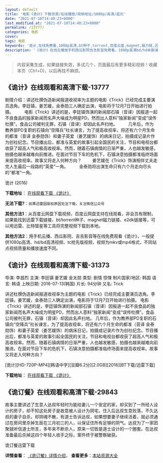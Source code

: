 ```yaml
---
layout: default
title: '电影《诡计》下载资源/在线播放/视频地址/1080p/高清/蓝光'
date: "2021-07-10T14:40:23+0800"
last_modified_at: "2021-07-10T14:40:23+0800"
permalink: /13777/
categories: 电影
cover:
tags: 电影
keywords: '诡计,在线免费看,1080p高清,bt种子,torrent,百度云盘,magnet,磁力链,迅雷下载资源'
description: '《诡计》在线云播放手机西瓜影院吉吉影音免费看，1080p高清bd/hd未删减完整版和tc抢先枪版，mkv/mp4格式，附带bt/torrent种子、magnet/磁力链、百度云盘、网盘资源迅雷下载链接'
---
```


>内容采集生成，如果链接失效，多试几个，页面最后有更多精彩视频！收藏本页（Ctrl+D)，以后再找不麻烦。


## 《诡计》在线观看和高清下载-13777

剧情介绍：讲述杜撰伪造新闻报道收视率为主题的电影《Trick》已经完成主要演员选角。李廷镇，姜艺媛，金泰勋三人确定出演，电影将于12月7日开始进行拍摄。  　　电影《Trick》讲述的是，李廷镇饰演的新闻部石镇（音译）因报道一起不良食品的独家新闻而名声大噪成为明星PD，然而出人意料“独家新闻”变成“误传杜撰”。食品公司被判无罪，石镇（音译）却因此名声扫地。  　　几年后，作为教养部PD复职的石镇向“空降兵”社长谏言，为了提高收视率，将还有六个月生命的都准（音译 金泰勋饰）和妻子英爱（姜艺媛饰）的病床日记，拍摄成记录片作为创社纪念。节目播出后，都准与英爱的故事引起全国民的关注，节目和电视台都收获了超高人气和极高收视率。然而，随着石镇病情的日渐严重，人也越发敏感，拍摄也越来越难向前推进。在面对节目下车的危机下，石镇决意拍摄都准临终场面来提高收视率。故事又将走入何种方向？  　　姜艺媛在《Trick》饰演相伴丈夫走完人生最后一段路的“英爱”一角。  　　金泰勋将出演生命只有六个月走向尽头的“都准”一角。


诡计 (2016)

**下载地址**： [在线观看下载 《诡计》](https://www.btbtdy.me/btdy/dy5605.html) 


**无法下载?**：`如果迅雷因版权原因无法下载，关注微信公众号 `

**其他方法1**：从百度云网盘下载视频，百度云网盘支持在线观看，非会员有限制，如果能找到迅雷下载链接、bt/torrent种子、magnet磁力链接、e2dk链接等，可以用迅雷、比特彗星等工具将完整视频下载到本地。

**其他方法2**：用手机云播、西瓜影院、吉吉影音等在线免费观看《诡计》，一般提供1080p高清、hd/bd高清视频、tc抢先版视频，视频为mkv或mp4格式，不同站点视频质量和播放速度不同。


## 《诡计》在线观看和高清下载-31373

导演: 李昌烈 主演: 李廷镇 姜艺媛 金太勋 类型: 剧情 惊悚 制片国家/地区: 韩国 语言: 韩语 上映日期: 2016-07-13(韩国) 片长: 94分钟 又名: Trick

讲述杜撰伪造新闻报道收视率为主题的电影《Trick》已经完成主要演员选角。李廷镇，姜艺媛，金泰勋三人确定出演，电影将于12月7日开始进行拍摄。 电影《Trick》讲述的是，李廷镇饰演的新闻部石镇（音译）因报道一起不良食品的独家新闻而名声大噪成为明星PD，然而出人意料“独家新闻”变成“误传杜撰”。食品公司被判无罪，石镇（音译）却因此名声扫地。 几年后，作为教养部PD复职的石镇向“空降兵”社长谏言，为了提高收视率，将还有六个月生命的都准（音译 金泰勋饰）和妻子英爱（姜艺媛饰）的病床日记，拍摄成记录片作为创社纪念。节目播出后，都准与英爱的故事引起全国民的关注，节目和电视台都收获了超高人气和极高收视率。然而，随着石镇病情的日渐严重，人也越发敏感，拍摄也越来越难向前推进。在面对节目下车的危机下，石镇决意拍摄都准临终场面来提高收视率。故事又将走入何种方向？


[诡计][HD-720P-MP4][韩语中字][豆瓣6.2分][2.0GB][2016][BT下载/迅雷下载]

**下载地址**： [在线观看下载 《诡计》](https://www.btdx8.com/torrent/trick_2016.html) 


## 《诡订餐》在线观看和高清下载-29843

故事主要讲述了生意人达叔年轻时为能给妻儿一个安定的家，却买到了一所经人设计的房子，却不知这处房子是故意被人设计为阴宅，住入后达叔生意败落，不久达叔的妻子自杀，却阴魂不散，有道士告诉达叔，如果想要妻子继续活着，就必须通过在房间里杀掉生辰在三月初三的人，以保证住所有足够的阴气。达叔为了一家团聚就听信道士所言，多年来不断杀人，原来一切皆是道士设计的一个圈套。在达叔准备最后杀掉这四个年轻人收手之际，案件终于被警察破获。


诡订餐迅雷下载

**详情查看**： [《诡订餐》详情介绍](/movie/29843/)， **查看更多**：[本站资源大全](/movie/t/all/)

